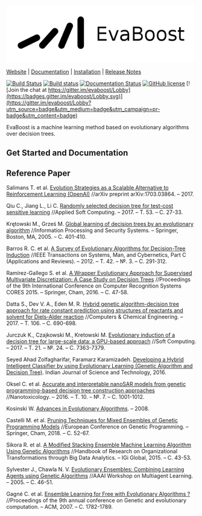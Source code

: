<img src=images/logo.png/>

[Website](https://evaboost.github.io) |
[Documentation](https://evaboost.github.io) |
[Installation](https://evaboost.github.io) |
[Release Notes](https://evaboost.guthub.io)

[![Build Status](https://travis-ci.org/DolotovEvgeniy/evaboost.svg?branch=master)](https://travis-ci.org/DolotovEvgeniy/evaboost)
[![Build status](https://ci.appveyor.com/api/projects/status/9e8o6yal09yssh45?svg=true)](https://ci.appveyor.com/project/DolotovEvgeniy/evaboost)
[![Documentation Status](https://readthedocs.org/projects/evaboost/badge/?version=latest)](http://evaboost.readthedocs.io/en/latest/?badge=latest)
[![GitHub license](http://img.shields.io/badge/license-Apache--2-blue.svg?style=flat)](./LICENSE)
[![Join the chat at https://gitter.im/evaboost/Lobby](https://badges.gitter.im/evaboost/Lobby.svg)](https://gitter.im/evaboost/Lobby?utm_source=badge&utm_medium=badge&utm_campaign=pr-badge&utm_content=badge)

EvaBoost is a machine learning method based on evolutionary algorithms over decision trees.

Get Started and Documentation
--------------

Reference Paper
--------------
Salimans T. et al. [Evolution Strategies as a Scalable Alternative to Reinforcement Learning (OpenAI)](https://arxiv.org/pdf/1703.03864.pdf) //arXiv preprint arXiv:1703.03864. – 2017.

Qiu C., Jiang L., Li C. [Randomly selected decision tree for test-cost sensitive learning](http://www.sciencedirect.com/science/article/pii/S1568494616306767) //Applied Soft Computing. – 2017. – Т. 53. – С. 27-33.

Krętowski M., Grześ M. [Global learning of decision trees by an evolutionary algorithm](https://link.springer.com/chapter/10.1007/0-387-26325-X_36) //Information Processing and Security Systems. – Springer, Boston, MA, 2005. – С. 401-410.

Barros R. C. et al. [A Survey of Evolutionary Algorithms for Decision-Tree Induction](https://www.researchgate.net/publication/224243034_A_Survey_of_Evolutionary_Algorithms_for_Decision-Tree_Induction) //IEEE Transactions on Systems, Man, and Cybernetics, Part C (Applications and Reviews). – 2012. – Т. 42. – №. 3. – С. 291-312.

Ramírez-Gallego S. et al. [A Wrapper Evolutionary Approach for Supervised Multivariate Discretization: A Case Study on Decision Trees](https://link.springer.com/chapter/10.1007/978-3-319-26227-7_5) //Proceedings of the 9th International Conference on Computer Recognition Systems CORES 2015. – Springer, Cham, 2016. – С. 47-58.

Datta S., Dev V. A., Eden M. R. [Hybrid genetic algorithm-decision tree approach for rate constant prediction using structures of reactants and solvent for Diels-Alder reaction](http://www.sciencedirect.com/science/article/pii/S0098135417300868) //Computers & Chemical Engineering. – 2017. – Т. 106. – С. 690-698.

Jurczuk K., Czajkowski M., Kretowski M. [Evolutionary induction of a decision tree for large-scale data: a GPU-based approach](https://link.springer.com/article/10.1007/s00500-016-2280-1) //Soft Computing. – 2017. – Т. 21. – №. 24. – С. 7363-7379.

Seyed Ahad Zolfagharifar, Faramarz Karamizadeh. [Developing a Hybrid Intelligent Classifier by using Evolutionary Learning (Genetic Algorithm and Decision Tree)](http://www.indjst.org/index.php/indjst/article/view/93766). Indian Journal of Science and Technology, 2016.

Oksel C. et al. [Accurate and interpretable nanoSAR models from genetic programming-based decision tree construction approaches](http://www.tandfonline.com/doi/abs/10.3109/17435390.2016.1161857) //Nanotoxicology. – 2016. – Т. 10. – №. 7. – С. 1001-1012.

Kosinski W. [Advances in Evolutionary Algorithms](http://www.twirpx.com/file/632222/). – 2008.

Castelli M. et al. [Pruning Techniques for Mixed Ensembles of Genetic Programming Models](https://arxiv.org/pdf/1801.07668.pdf) //European Conference on Genetic Programming. – Springer, Cham, 2018. – С. 52-67.

Sikora R. et al. [A Modified Stacking Ensemble Machine Learning Algorithm Using Genetic Algorithms](http://scholarworks.lib.csusb.edu/cgi/viewcontent.cgi?article=1061&context=jitim) //Handbook of Research on Organizational Transformations through Big Data Analytics. – IGi Global, 2015. – С. 43-53.

Sylvester J., Chawla N. V. [Evolutionary Ensembles: Combining Learning Agents using Genetic Algorithms](https://www.aaai.org/Papers/Workshops/2005/WS-05-09/WS05-09-008.pdf) //AAAI Workshop on Multiagent Learning. – 2005. – С. 46-51.

Gagné C. et al. [Ensemble Learning for Free with Evolutionary Algorithms ?](https://www.cs.york.ac.uk/rts/docs/GECCO_2007/docs/p1782.pdf) //Proceedings of the 9th annual conference on Genetic and evolutionary computation. – ACM, 2007. – С. 1782-1789.

